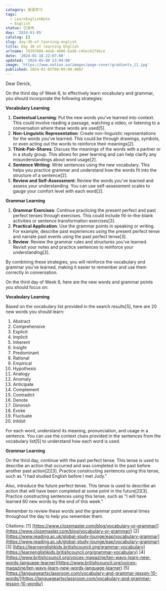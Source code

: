 ```yaml
---
category: 英语学习
tags:
  - LearnEnglishNote
  - English
status: 已发布
day: '2024-01-05'
catalog: []
slug: day-36-of-learning-english
title: Day 36 of learning English
urlname: 78397888-4dab-4b06-ba46-c45ec62f4bce
date: '2024-01-18 22:07:00'
updated: '2024-05-08 23:04:00'
image: 'https://www.notion.so/images/page-cover/gradients_11.jpg'
published: 2024-01-05T08:00:00.000Z
---
```


Dear Derick,


On the third day of Week 6, to effectively learn vocabulary and grammar, you should incorporate the following strategies:


**Vocabulary Learning**

1. **Contextual Learning**: Put the new words you've learned into context. This could involve reading a passage, watching a video, or listening to a conversation where these words are used[5].
2. **Non-Linguistic Representation**: Create non-linguistic representations for the words you've learned. This could be through drawings, symbols, or even acting out the words to reinforce their meanings[2].
3. **Think-Pair-Shares**: Discuss the meanings of the words with a partner or in a study group. This allows for peer learning and can help clarify any misunderstandings about word usage[2].
4. **Sentence Writing**: Write sentences using the new vocabulary. This helps you practice grammar and understand how the words fit into the structure of a sentence[2].
5. **Review and Self-Assessment**: Review the words you've learned and assess your understanding. You can use self-assessment scales to gauge your comfort level with each word[2].

**Grammar Learning**

1. **Grammar Exercises**: Continue practicing the present perfect and past perfect tenses through exercises. This could include fill-in-the-blank activities or sentence transformation exercises[3].
2. **Practical Application**: Use the grammar points in speaking or writing. For example, describe past experiences using the present perfect tense and narrate past events using the past perfect tense[3].
3. **Review**: Review the grammar rules and structures you've learned. Revisit your notes and practice sentences to reinforce your understanding[3].

By combining these strategies, you will reinforce the vocabulary and grammar you've learned, making it easier to remember and use them correctly in conversation.


On the third day of Week 6, here are the new words and grammar points you should focus on:


**Vocabulary Learning**


Based on the vocabulary list provided in the search results[5], here are 20 new words you should learn:

1. Abstract
2. Comprehensive
3. Explicit
4. Implicit
5. Inherent
6. Insight
7. Predominant
8. Rational
9. Empirical
10. Hypothesis
11. Analogy
12. Anomaly
13. Anticipate
14. Complement
15. Contradict
16. Denote
17. Diminish
18. Evoke
19. Fluctuate
20. Inhibit

For each word, understand its meaning, pronunciation, and usage in a sentence. You can use the context clues provided in the sentences from the vocabulary list[5] to understand how each word is used.


**Grammar Learning**


On the third day, continue with the past perfect tense. This tense is used to describe an action that occurred and was completed in the past before another past action[2][3]. Practice constructing sentences using this tense, such as "I had studied English before I met Judy."


Also, introduce the future perfect tense. This tense is used to describe an action that will have been completed at some point in the future[2][3]. Practice constructing sentences using this tense, such as "I will have learned 60 new words by the end of this week."


Remember to review these words and the grammar point several times throughout the day to help you remember them.


Citations:
[1] [https://www.clozemaster.com/blog/vocabulary-or-grammar/](https://www.clozemaster.com/blog/vocabulary-or-grammar/)
[2] [https://www.reading.ac.uk/global-study-lounge/eap/vocabulary-grammar](https://www.reading.ac.uk/global-study-lounge/eap/vocabulary-grammar)
[3] [https://learnenglishkids.britishcouncil.org/grammar-vocabulary](https://learnenglishkids.britishcouncil.org/grammar-vocabulary)
[4] [https://www.britishcouncil.org/voices-magazine/ten-ways-learn-new-words-language-learner](https://www.britishcouncil.org/voices-magazine/ten-ways-learn-new-words-language-learner)
[5] [https://languageartsclassroom.com/vocabulary-and-grammar-lesson-10-words/](https://languageartsclassroom.com/vocabulary-and-grammar-lesson-10-words/)

